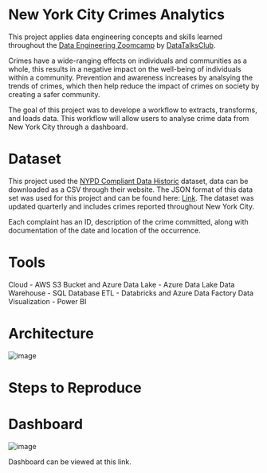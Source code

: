 # New York City Crimes Analytics
This project applies data engineering concepts and skills learned throughout the [Data Engineering Zoomcamp](https://github.com/DataTalksClub/data-engineering-zoomcamp) by [DataTalksClub](https://datatalks.club/).

Crimes have a wide-ranging effects on individuals and communities as a whole, this results in a negative impact on the well-being of individuals within a community. Prevention and awareness increases by analsying the trends of crimes, which then help reduce the impact of crimes on society by creating a safer community.

The goal of this project was to develope a workflow to extracts, transforms, and loads data. This workflow will allow users to analyse crime data from New York City through a dashboard.

# Dataset
This project used the [NYPD Compliant Data Historic](https://data.cityofnewyork.us/Public-Safety/NYC-crime/qb7u-rbmr) dataset, data can be downloaded as a CSV through their website. The JSON format of this data set was used for this project and can be found here: [Link](https://drive.google.com/file/d/1lJBE-u9cbv6yowtLAeNc3Ovy5WmgY_Hs/view?usp=sharing). The dataset was updated quarterly and includes crimes reported throughout New York City.

Each complaint has an ID, description of the crime committed, along with documentation of the date and location of the occurrence. 

# Tools
Cloud - AWS S3 Bucket and Azure 
Data Lake - Azure Data Lake
Data Warehouse - SQL Database
ETL - Databricks and Azure Data Factory
Data Visualization - Power BI

# Architecture
![image](https://user-images.githubusercontent.com/121827505/230258864-063b5552-42b8-4840-b4eb-d2e88cdab6b4.png)

# Steps to Reproduce


# Dashboard
![image](https://user-images.githubusercontent.com/121827505/230258778-46dce08d-ed7b-489e-933a-70aebcc6d8f4.png)

Dashboard can be viewed at this link.
